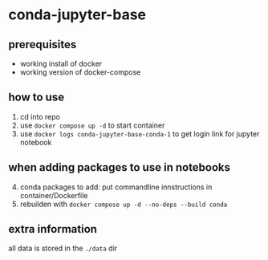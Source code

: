# conda-jupyter-base
## prerequisites
- working install of docker
- working version of docker-compose
## how to use
1. cd into repo
2. use `docker compose up -d` to start container
3. use `docker logs conda-jupyter-base-conda-1` to get login link for jupyter notebook

## when adding packages to use in notebooks
4. conda packages to add: put commandline innstructions in container/Dockerfile
5. rebuilden with `docker compose up -d --no-deps --build conda`

## extra information
all data is stored in the `./data` dir

